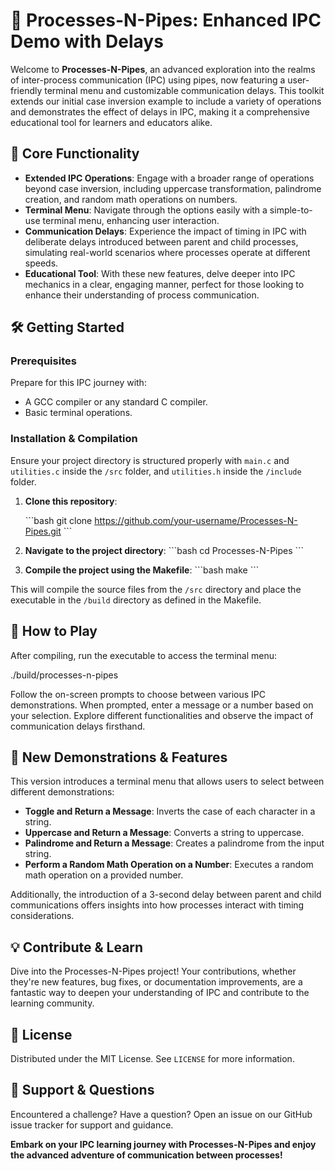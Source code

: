 # 🔄 Processes-N-Pipes: Enhanced IPC Demo with Delays

Welcome to **Processes-N-Pipes**, an advanced exploration into the realms of inter-process communication (IPC) using pipes, now featuring a user-friendly terminal menu and customizable communication delays. This toolkit extends our initial case inversion example to include a variety of operations and demonstrates the effect of delays in IPC, making it a comprehensive educational tool for learners and educators alike.

## 🎯 Core Functionality

- **Extended IPC Operations**: Engage with a broader range of operations beyond case inversion, including uppercase transformation, palindrome creation, and random math operations on numbers.
- **Terminal Menu**: Navigate through the options easily with a simple-to-use terminal menu, enhancing user interaction.
- **Communication Delays**: Experience the impact of timing in IPC with deliberate delays introduced between parent and child processes, simulating real-world scenarios where processes operate at different speeds.
- **Educational Tool**: With these new features, delve deeper into IPC mechanics in a clear, engaging manner, perfect for those looking to enhance their understanding of process communication.

## 🛠 Getting Started

### Prerequisites

Prepare for this IPC journey with:

- A GCC compiler or any standard C compiler.
- Basic terminal operations.

### Installation & Compilation

Ensure your project directory is structured properly with `main.c` and `utilities.c` inside the `/src` folder, and `utilities.h` inside the `/include` folder.

1. **Clone this repository**:

    \`\`\`bash
    git clone https://github.com/your-username/Processes-N-Pipes.git
    \`\`\`

2. **Navigate to the project directory**:
    \`\`\`bash
    cd Processes-N-Pipes
    \`\`\`

3. **Compile the project using the Makefile**:
    \`\`\`bash
    make
    \`\`\`

This will compile the source files from the `/src` directory and place the executable in the `/build` directory as defined in the Makefile.

## 📘 How to Play

After compiling, run the executable to access the terminal menu:

./build/processes-n-pipes


Follow the on-screen prompts to choose between various IPC demonstrations. When prompted, enter a message or a number based on your selection. Explore different functionalities and observe the impact of communication delays firsthand.

## 🌟 New Demonstrations & Features

This version introduces a terminal menu that allows users to select between different demonstrations:

- **Toggle and Return a Message**: Inverts the case of each character in a string.
- **Uppercase and Return a Message**: Converts a string to uppercase.
- **Palindrome and Return a Message**: Creates a palindrome from the input string.
- **Perform a Random Math Operation on a Number**: Executes a random math operation on a provided number.

Additionally, the introduction of a 3-second delay between parent and child communications offers insights into how processes interact with timing considerations.

## 💡 Contribute & Learn

Dive into the Processes-N-Pipes project! Your contributions, whether they're new features, bug fixes, or documentation improvements, are a fantastic way to deepen your understanding of IPC and contribute to the learning community.

## 📜 License

Distributed under the MIT License. See `LICENSE` for more information.

## 🤝 Support & Questions

Encountered a challenge? Have a question? Open an issue on our GitHub issue tracker for support and guidance.

**Embark on your IPC learning journey with Processes-N-Pipes and enjoy the advanced adventure of communication between processes!**
